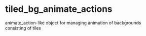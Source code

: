 # tiled_bg_animate_actions
animate_action-like object for managing animation of backgrounds consisting of tiles
